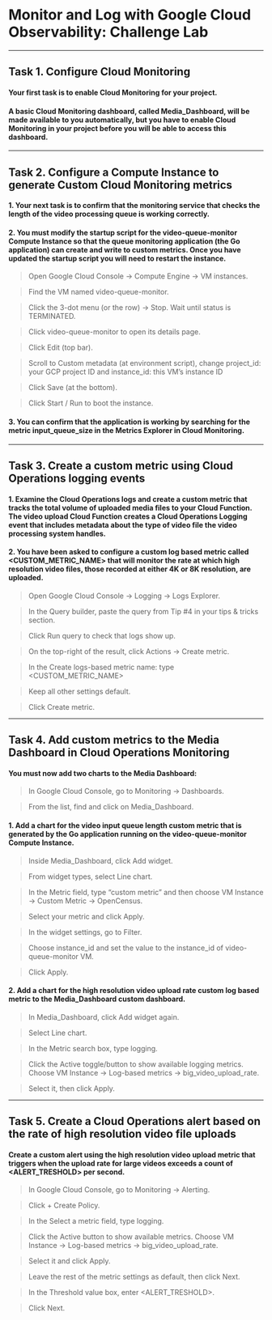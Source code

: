 # Monitor and Log with Google Cloud Observability: Challenge Lab

---

## Task 1. Configure Cloud Monitoring

#### Your first task is to enable Cloud Monitoring for your project.

#### A basic Cloud Monitoring dashboard, called Media_Dashboard, will be made available to you automatically, but you have to enable Cloud Monitoring in your project before you will be able to access this dashboard.

---

## Task 2. Configure a Compute Instance to generate Custom Cloud Monitoring metrics

#### 1. Your next task is to confirm that the monitoring service that checks the length of the video processing queue is working correctly.

#### 2. You must modify the startup script for the video-queue-monitor Compute Instance so that the queue monitoring application (the Go application) can create and write to custom metrics. Once you have updated the startup script you will need to restart the instance.

> Open Google Cloud Console → Compute Engine → VM instances.

> Find the VM named video-queue-monitor.

> Click the 3-dot menu (or the row) → Stop. Wait until status is TERMINATED.

> Click video-queue-monitor to open its details page.

> Click Edit (top bar).

> Scroll to Custom metadata (at environment script), change project_id: your GCP project ID and instance_id: this VM’s instance ID

> Click Save (at the bottom).

> Click Start / Run to boot the instance.

#### 3. You can confirm that the application is working by searching for the metric input_queue_size in the Metrics Explorer in Cloud Monitoring.

---

## Task 3. Create a custom metric using Cloud Operations logging events

#### 1. Examine the Cloud Operations logs and create a custom metric that tracks the total volume of uploaded media files to your Cloud Function. The video upload Cloud Function creates a Cloud Operations Logging event that includes metadata about the type of video file the video processing system handles.

#### 2. You have been asked to configure a custom log based metric called <CUSTOM_METRIC_NAME> that will monitor the rate at which high resolution video files, those recorded at either 4K or 8K resolution, are uploaded.

> Open Google Cloud Console → Logging → Logs Explorer.

> In the Query builder, paste the query from Tip #4 in your tips & tricks section.

> Click Run query to check that logs show up.

> On the top-right of the result, click Actions → Create metric.

> In the Create logs-based metric name: type <CUSTOM_METRIC_NAME>

> Keep all other settings default.

> Click Create metric.

---

## Task 4. Add custom metrics to the Media Dashboard in Cloud Operations Monitoring

#### You must now add two charts to the Media Dashboard:

> In Google Cloud Console, go to Monitoring → Dashboards.

> From the list, find and click on Media_Dashboard.

#### 1. Add a chart for the video input queue length custom metric that is generated by the Go application running on the video-queue-monitor Compute Instance.

> Inside Media_Dashboard, click Add widget.

> From widget types, select Line chart.

> In the Metric field, type “custom metric” and then choose VM Instance → Custom Metric → OpenCensus.

> Select your metric and click Apply.

> In the widget settings, go to Filter.

> Choose instance_id and set the value to the instance_id of video-queue-monitor VM.

> Click Apply.

#### 2. Add a chart for the high resolution video upload rate custom log based metric to the Media_Dashboard custom dashboard.

> In Media_Dashboard, click Add widget again.

> Select Line chart.

> In the Metric search box, type logging.

> Click the Active toggle/button to show available logging metrics. Choose VM Instance → Log-based metrics → big_video_upload_rate.

> Select it, then click Apply.

---

## Task 5. Create a Cloud Operations alert based on the rate of high resolution video file uploads

#### Create a custom alert using the high resolution video upload metric that triggers when the upload rate for large videos exceeds a count of <ALERT_TRESHOLD> per second.

> In Google Cloud Console, go to Monitoring → Alerting.

> Click + Create Policy.

> In the Select a metric field, type logging.

> Click the Active button to show available metrics. Choose VM Instance → Log-based metrics → big_video_upload_rate.

> Select it and click Apply.

> Leave the rest of the metric settings as default, then click Next.

> In the Threshold value box, enter <ALERT_TRESHOLD>.

> Click Next.
